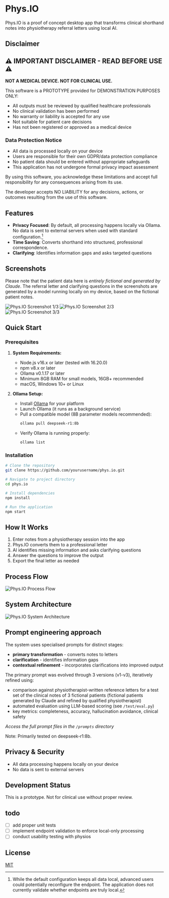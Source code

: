 # Phys.IO

Phys.IO is a proof of concept desktop app that transforms clinical shorthand notes into physiotherapy referral letters using local AI.

## Disclaimer

## ⚠️ IMPORTANT DISCLAIMER - READ BEFORE USE ⚠️

**NOT A MEDICAL DEVICE. NOT FOR CLINICAL USE.**

This software is a PROTOTYPE provided for DEMONSTRATION PURPOSES ONLY:

- All outputs must be reviewed by qualified healthcare professionals
- No clinical validation has been performed
- No warranty or liability is accepted for any use
- Not suitable for patient care decisions
- Has not been registered or approved as a medical device

### Data Protection Notice
- All data is processed locally on your device
- Users are responsible for their own GDPR/data protection compliance
- No patient data should be entered without appropriate safeguards
- This application has not undergone formal privacy impact assessment

By using this software, you acknowledge these limitations and accept full responsibility for any consequences arising from its use.

The developer accepts NO LIABILITY for any decisions, actions, or outcomes resulting from the use of this software.

## Features

- **Privacy Focused**: By default, all processing happens locally via Ollama. No data is sent to external servers when used with standard configuration.[^1]
- **Time Saving**: Converts shorthand into structured, professional correspondence.
- **Clarifying**: Identifies information gaps and asks targeted questions

[^1]: While the default configuration keeps all data local, advanced users could potentially reconfigure the endpoint. The application does not currently validate whether endpoints are truly local.

## Screenshots

Please note that the patient data here is *entirely fictional and generated by Claude*. The referral letter and clarifying questions in the screenshots are generated by a model running locally on my device, based on the fictional patient notes. 


![Phys.IO Screenshot 1/3](./docs/sc1.png)
![Phys.IO Screenshot 2/3](./docs/sc2.png)
![Phys.IO Screenshot 3/3](./docs/sc3.png)

## Quick Start

### Prerequisites

1. **System Requirements:**
   - Node.js v16.x or later (tested with 16.20.0)
   - npm v8.x or later
   - Ollama v0.1.17 or later
   - Minimum 8GB RAM for small models, 16GB+ recommended
   - macOS, Windows 10+ or Linux

2. **Ollama Setup:**
   - Install [Ollama](https://ollama.ai/download) for your platform
   - Launch Ollama (it runs as a background service)
   - Pull a compatible model (8B parameter models recommended):
     ```bash
     ollama pull deepseek-r1:8b
     ```
   - Verify Ollama is running properly:
     ```bash
     ollama list
     ```

### Installation

```bash
# Clone the repository
git clone https://github.com/yourusername/phys.io.git

# Navigate to project directory
cd phys.io

# Install dependencies
npm install

# Run the application
npm start
```

## How It Works

1. Enter notes from a physiotherapy session into the app
2. Phys.IO converts them to a professional letter
3. AI identifies missing information and asks clarifying questions
4. Answer the questions to improve the output
5. Export the final letter as needed

## Process Flow

![Phys.IO Process Flow](./docs/process-flow.png)

## System Architecture

![Phys.IO System Architecture](./docs/system-architecture.png)

## Prompt engineering approach


The system uses specialised prompts for distinct stages:
- **primary transformation** - converts notes to letters
- **clarification** - identifies information gaps
- **contextual refinement** - incorporates clarifications into improved output

The primary prompt was evolved through 3 versions (v1-v3), iteratively refined using:
- comparison against physiotherapist-written reference letters for a test set of the clinical notes of 3 fictional patients (fictional patients generated by Claude and refined by qualified physiotherapist)
- automated evaluation using LLM-based scoring (see `/test/eval.py`)
- key metrics: completeness, accuracy, hallucination avoidance, clinical safety

*Access the full prompt files in the `/prompts` directory*

Note: Primarily tested on deepseek-r1:8b.

## Privacy & Security

- All data processing happens locally on your device
- No data is sent to external servers

## Development Status

This is a prototype. Not for clinical use without proper review.

## todo

- [ ] add proper unit tests
- [ ] implement endpoint validation to enforce local-only processing
- [ ] conduct usability testing with physios

## License

[MIT](./LICENSE)